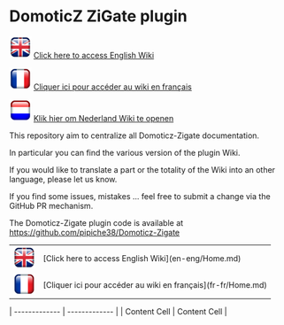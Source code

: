 # DomoticZ ZiGate plugin


<img src="Images/flag_uk.png" width="40" height="40"> [Click here to access English Wiki](en-eng/Home.md)

<img src="Images/flag_france.png" width="40" height="40"> [Cliquer ici pour accéder au wiki en français](fr-fr/Home.md)

<img src="Images/flag_netherlands.png" width="40" height="40"> [Klik hier om Nederland Wiki te openen](nl-dut/Start.md)



This repository aim to centralize all Domoticz-Zigate documentation.

In particular you can find the various version of the plugin Wiki.

If you would like to translate a part or the totality of the Wiki into an other language, please let us know.

If you find some issues, mistakes ... feel free to submit a change via the GitHub PR mechanism.

The Domoticz-Zigate plugin code is available at https://github.com/pipiche38/Domoticz-Zigate

<table width="200" border="0" cellpadding="2">
<tr>
<td valign="middle" ><img src="Images/flag_uk.png" width="40" height="40"> </td>
<td valign="middle">[Click here to access English Wiki](en-eng/Home.md)</td>
</tr>
<tr>
<td valign="middle"><img src="Images/flag_france.png" width="40" height="40"></td>
<td valign="middle">[Cliquer ici pour accéder au wiki en français](fr-fr/Home.md)</td>
</tr>
</table>

| ------------- | ------------- |
| Content Cell  | Content Cell  |

